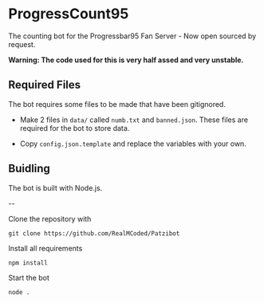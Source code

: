 # ProgressCount95

The counting bot for the Progressbar95 Fan Server - Now open sourced by request.

**Warning: The code used for this is very half assed and very unstable.**

## Required Files

The bot requires some files to be made that have been gitignored.

- Make 2 files in `data/` called `numb.txt` and `banned.json`. These files are required for the bot to store data.

- Copy `config.json.template` and replace the variables with your own.

## Buidling

The bot is built with Node.js.

--

Clone the repository with
```
git clone https://github.com/RealMCoded/Patzibot
```

Install all requirements
```
npm install
```

Start the bot
```
node .
```